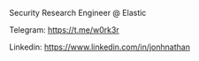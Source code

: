Security Research Engineer @ Elastic

Telegram: https://t.me/w0rk3r

Linkedin: https://www.linkedin.com/in/jonhnathan
